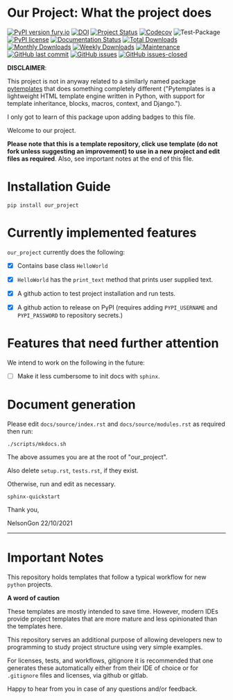 # Our Project: What the project does 
[![PyPI version fury.io](https://badge.fury.io/our_project.svg)](https://pypi.python.org/pypi/our_project/)
[![DOI](https://zenodo.org/badge/DOI/10.5281/zenodo.3764453.svg)](https://doi.org/10.5281/zenodo.3764453)
[![Project Status](http://www.repostatus.org/badges/latest/active.svg)](http://www.repostatus.org/#active) 
[![Codecov](https://codecov.io/gh/Nelson-Gon/pytemplates/branch/main/graph/badge.svg)](https://codecov.io/gh/Nelson-Gon/pytemplates?branch=main)
![Test-Package](https://github.com/Nelson-Gon/pytemplates/workflows/Test-Package/badge.svg)
[![PyPI license](https://img.shields.io/pypi/l/pytemplates.svg)](https://pypi.python.org/pypi/pytemplates/)
[![Documentation Status](https://readthedocs.org/projects/pytemplates/badge/?version=latest)](https://pytemplates.readthedocs.io/en/latest/?badge=latest)
[![Total Downloads](https://pepy.tech/badge/our_project)](https://pepy.tech/project/our_project)
[![Monthly Downloads](https://pepy.tech/badge/pytemplates/month)](https://pepy.tech/project/our_project)
[![Weekly Downloads](https://pepy.tech/badge/pytemplates/week)](https://pepy.tech/project/our_project)
[![Maintenance](https://img.shields.io/badge/Maintained%3F-yes-green.svg)](https://GitHub.com/Nelson-Gon/pytemplates/graphs/commit-activity)
[![GitHub last commit](https://img.shields.io/github/last-commit/Nelson-Gon/pytemplates.svg)](https://github.com/Nelson-Gon/pytemplates/commits/main)
[![GitHub issues](https://img.shields.io/github/issues/Nelson-Gon/pytemplates.svg)](https://GitHub.com/Nelson-Gon/pytemplates/issues/)
[![GitHub issues-closed](https://img.shields.io/github/issues-closed/Nelson-Gon/pytemplates.svg)](https://GitHub.com/Nelson-Gon/pytemplates/issues?q=is%3Aissue+is%3Aclosed)

**DISCLAIMER**: 

This project is not in anyway related to a similarly named package [pytemplates](https://pypi.org/project/pytemplates/) that does something completely different ("Pytemplates is a lightweight HTML template engine written in Python, with support for template inheritance, blocks, macros, context, and Django.").

I only got to learn of this package upon adding badges to this file. 

Welcome to our project. 

**Please note that this is a template repository, click use template (do not fork unless suggesting an improvement) to use in a new project and edit files as required**. Also, see important notes at the end of this file. 

# Installation Guide

```shell
pip install our_project 
```

# Currently implemented features

`our_project` currently does the following:

- [x] Contains base class `HelloWorld` 

- [x] `HelloWorld` has the `print_text` method that prints user supplied text. 

- [x] A github action to test project installation and run tests.

- [x] A github action to release on PyPI (requires adding `PYPI_USERNAME` and `PYPI_PASSWORD` to repository secrets.)

# Features that need further attention 

We intend to work on the following in the future:

- [ ] Make it less cumbersome to init docs with `sphinx`. 


# Document generation 

Please edit `docs/source/index.rst` and `docs/source/modules.rst` as required then run:

```shell
./scripts/mkdocs.sh 

```

The above assumes you are at the root of "our_project". 

Also delete `setup.rst`, `tests.rst`, if they exist. 

Otherwise, run and edit as necessary.  

```shell
sphinx-quickstart
```

Thank you,

NelsonGon
22/10/2021 


---

# Important Notes 

This repository holds templates that follow a typical workflow for new `python` projects.

**A word of caution**

These templates are mostly intended to save time. However, modern IDEs provide project templates that are more mature and less opinionated than the templates here. 

This repository serves an additional purpose of allowing developers new to programming to study project structure using very simple examples. 

For licenses, tests, and workflows, gitignore it is recommended that one generates these automatically either from their IDE of choice or for `.gitignore` files and licenses, via github or gitlab. 

Happy to hear from you in case of any questions and/or feedback.



